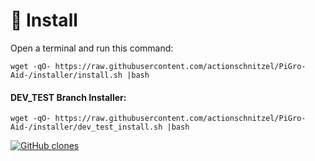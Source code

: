 

# :floppy_disk: Install

Open a terminal and run this command:

```
wget -qO- https://raw.githubusercontent.com/actionschnitzel/PiGro-Aid-/installer/install.sh |bash
```    
    
#### DEV_TEST Branch Installer:

```
wget -qO- https://raw.githubusercontent.com/actionschnitzel/PiGro-Aid-/installer/dev_test_install.sh |bash
```

[![GitHub clones](https://img.shields.io/github/clones/actionschnitzel/PiGro-Aid-.svg?style=flat-square)](https://github.com/actionschnitzel/PiGro-Aid-)
